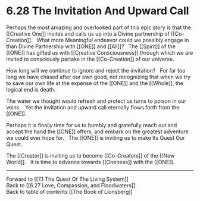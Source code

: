 # 6.28 The Invitation And Upward Call

Perhaps the most amazing and overlooked part of this epic story is that the [[Creative One]] invites and calls us up into a Divine partnership of [[Co-Creation]]. 
 
What more Meaningful endeavor could we possibly engage in than Divine Partnership with [[ONE]] and [[All]]? 
 
The [[Spirit]] of the [[ONE]] has gifted us with [[Creative Consciousness]] through which we are invited to consciously partake in the [[Co-Creation]] of our universe.

How long will we continue to ignore and reject the invitation? 
 
For far too long we have chased after our own good, not recognizing that when we try to save our own life at the expense of the [[ONE]] and the [[Whole]], the logical end is death. 

The water we thought would refresh and protect us turns to poison in our veins.
 
Yet the invitation and upward call eternally flows forth from the [[ONE]]. 

Perhaps it is finally time for us to humbly and gratefully reach out and accept the hand the [[ONE]] offers, and embark on the greatest adventure we could ever hope for.  
The [[ONE]] is inviting us to make Its Quest Our Quest. 

The [[Creator]] is inviting us to become [[Co-Creators]] of the [[New World]]. 
 
It is time to advance towards [[Oneness]] with the [[ONE]]. 

___

Forward to [[7.1 The Quest Of The Living System]]            
Back to [[6.27 Love, Compassion, and Floodwaters]]            
Back to table of contents [[The Book of Lionsberg]]  